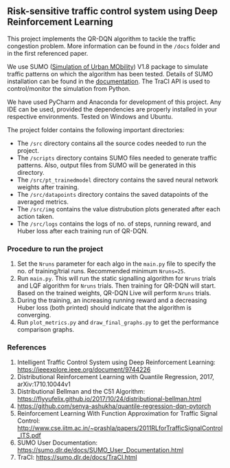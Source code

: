 ## Risk-sensitive traffic control system using Deep Reinforcement Learning

This project implements the QR-DQN algorithm to tackle the traffic congestion problem. More information can be found in the `/docs` folder and in the first referenced paper.

We use SUMO ([Simulation of Urban MObility](https://eclipse.dev/sumo/)) V1.8 package to simulate traffic patterns on which the algorithm has been tested. Details of SUMO installation can be found in the [documentation](https://sumo.dlr.de/docs/Installing.html). The TraCI API is used to control/monitor the simulation from Python.

We have used PyCharm and Anaconda for development of this project. Any IDE can be used, provided the dependencies are properly installed in your respective environments. Tested on Windows and Ubuntu.

The project folder contains the following important directories:
* The `/src` directory contains all the source codes needed to run the project.
* The `/scripts` directory contains SUMO files needed to generate traffic patterns. Also, output files from SUMO will be generated in this directory.
* The `/src/pt_trainedmodel` directory contains the saved neural network weights after training.
* The `/src/datapoints` directory contains the saved datapoints of the averaged metrics.
* The `/src/img` contains the value distrubution plots generated after each action taken.
* The `/src/logs` contains the logs of no. of steps, running reward, and Huber loss after each training run of QR-DQN.

### Procedure to run the project
1. Set the `Nruns` parameter for each algo in the `main.py` file to specify the no. of training/trial runs. Recommended minimum `Nruns=25`.
2. Run `main.py`. This will run the static signalling algorithm for `Nruns` trials and LQF algorithm for `Nruns` trials. Then training for QR-DQN will start. Based on the trained weights, QR-DQN Live will perform `Nruns` trials.
3. During the training, an increasing running reward and a decreasing Huber loss (both printed) should indicate that the algorithm is converging.
4. Run `plot_metrics.py` and `draw_final_graphs.py` to get the performance comparison graphs.

### References
1. Intelligent Traffic Control System using Deep Reinforcement Learning: https://ieeexplore.ieee.org/document/9744226
2. Distributional Reinforcement Learning with Quantile Regression, 2017,
arXiv:1710.10044v1
3. Distributional Bellman and the C51 Algorithm:
https://flyyufelix.github.io/2017/10/24/distributional-bellman.html
4. https://github.com/senya-ashukha/quantile-regression-dqn-pytorch
5. Reinforcement Learning With Function Approximation for Traffic Signal Control:
http://www.cse.iitm.ac.in/~prashla/papers/2011RLforTrafficSignalControl_ITS.pdf
6. SUMO User Documentation:
   https://sumo.dlr.de/docs/SUMO_User_Documentation.html
7. TraCI: https://sumo.dlr.de/docs/TraCI.html